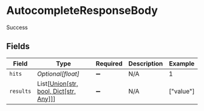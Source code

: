 # AutocompleteResponseBody

Success


## Fields

| Field                                                                        | Type                                                                         | Required                                                                     | Description                                                                  | Example                                                                      |
| ---------------------------------------------------------------------------- | ---------------------------------------------------------------------------- | ---------------------------------------------------------------------------- | ---------------------------------------------------------------------------- | ---------------------------------------------------------------------------- |
| `hits`                                                                       | *Optional[float]*                                                            | :heavy_minus_sign:                                                           | N/A                                                                          | 1                                                                            |
| `results`                                                                    | List[[Union[str, bool, Dict[str, Any]]](../../models/operations/results.md)] | :heavy_minus_sign:                                                           | N/A                                                                          | ["value"]                                                                    |